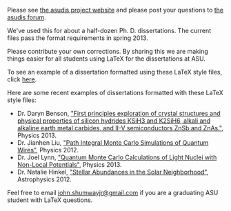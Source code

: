 Please see [the asudis project website](http://shumway.github.io/asudis/)
and please post your questions to [the asudis forum](https://groups.google.com/forum/#!forum/asudis).

We've used this for about a half-dozen Ph. D. dissertations. The current files pass the format requirements 
in spring 2013.

Please contribute your own corrections. By sharing this we are making things easier for all students using 
LaTeX for the dissertations at ASU.

To see an example of a dissertation formatted using these LaTeX style files, 
click [here](http://www.public.asu.edu/~jelynn/dis.pdf).

Here are some recent examples of dissertations formatted with these LaTeX style files:

* Dr. Daryn Benson, ["First principles exploration of crystal structures and physical properties of silicon hydrides KSiH3 and K2SiH6, alkali and alkaline earth metal carbides, and II-V semiconductors ZnSb and ZnAs."][BensonPhD], Physics 2013.
* Dr. Jianhen Liu, ["Path Integral Monte Carlo Simulations of Quantum Wires"][LiuPhD], Physics 2012.
* Dr. Joel Lynn, ["Quantum Monte Carlo Calculations of Light Nuclei with Non-Local Potentials"][LynnPhD], Physics 2013.
* Dr. Natalie Hinkel, ["Stellar Abundances in the Solar Neighborhood"][HinkelPhd], Astrophysics 2012.

Feel free to email john.shumwayjr@gmail.com if you are a graduating ASU student with LaTeX questions.

[BensonPhD]: <http://hdl.handle.net/2286/R.I.18130> "Daryn Benson Ph. D. Dissertation"
[LiuPhD]: <http://hdl.handle.net/2286/R.I.15903> "Jianheng Liu Ph. D. Dissertation"
[LynnPhD]: <http://hdl.handle.net/2286/R.I.17733> "Joel Lynn Ph. D. Dissertation"
[HinkelPhD]: <http://hdl.handle.net/2286/mgqa3h74y0l> "Natalie Hinkel Ph. D. Dissertation"
